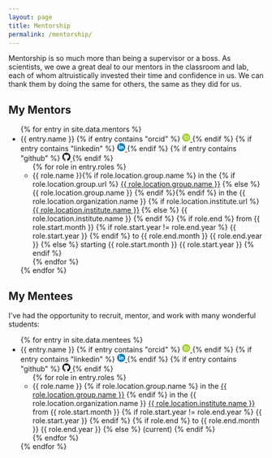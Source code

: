 ```yaml
---
layout: page
title: Mentorship
permalink: /mentorship/
---
```

Mentorship is so much more than being a supervisor or a boss.
As scientists, we owe a great deal to our mentors in the classroom and lab,
each of whom altruistically invested their time and confidence in us. We can
thank them by doing the same for others, the same as they did for us.

## My Mentors

<ul>
{% for entry in site.data.mentors %}
    <li>
    {{ entry.name }}
    {% if entry contains "orcid" %}
        <a href="https://orcid.org/{{ entry.orcid }}">
        <img alt="ORCID logo" src="/img/logos/orcid-icon.svg" width="16" height="16" />
        </a>
    {% endif %}
    {% if entry contains "linkedin" %}
        <a href="https://linkedin.com/in/{{ entry.linkedin }}">
        <img alt="LinkedIn logo" src="/img/logos/linkedin-icon.svg" width="16" height="16" />
        </a>
    {% endif %}
    {% if entry contains "github" %}
        <a href="https://github.com/in/{{ entry.github }}">
        <img alt="GitHub logo" src="/img/logos/github-icon.svg" width="16" height="16" />
        </a>
    {% endif %}
    <ul>
        {% for role in entry.roles %}
        <li>
        {{ role.name }}{% if role.location.group.name %} in the
        {% if role.location.group.url %}
        <a href="{{ role.location.group.url }}">{{ role.location.group.name }}</a> 
        {% else %}
        {{ role.location.group.name }}
        {% endif %}{% endif %}
        in the {{ role.location.organization.name }}
        {% if role.location.institute.url %}
        <a href="{{ role.location.institute.url }}">{{ role.location.institute.name }}</a>
        {% else %}
        {{ role.location.institute.name }}
        {% endif %}
        {% if role.end %}
        from {{ role.start.month }}
        {% if role.start.year != role.end.year %}
            {{ role.start.year }}
        {% endif %}
        to {{ role.end.month }} {{ role.end.year }}
        {% else %}
        starting {{ role.start.month }} {{ role.start.year }}
        {% endif %}
        </li>
        {% endfor %}
    </ul>
    </li>
{% endfor %}
</ul>

## My Mentees

I've had the opportunity to recruit, mentor, and work with many wonderful
students:

<ul>
{% for entry in site.data.mentees %}
    <li>
    {{ entry.name }}
    {% if entry contains "orcid" %}
        <a href="https://orcid.org/{{ entry.orcid }}">
        <img alt="ORCID logo" src="/img/logos/orcid-icon.svg" width="16" height="16" />
        </a>
    {% endif %}
    {% if entry contains "linkedin" %}
        <a href="https://linkedin.com/in/{{ entry.linkedin }}">
        <img alt="LinkedIn logo" src="/img/logos/linkedin-icon.svg" width="16" height="16" />
        </a>
    {% endif %}
    {% if entry contains "github" %}
        <a href="https://github.com/in/{{ entry.github }}">
        <img alt="GitHub logo" src="/img/logos/github-icon.svg" width="16" height="16" />
        </a>
    {% endif %}
    <ul>
        {% for role in entry.roles %}
        <li>
        {{ role.name }}
        {% if role.location.group.name %}
        in the
        <a href="{{ role.location.group.url }}">{{ role.location.group.name }}</a>
        {% endif %}
        in the {{ role.location.organization.name }}
        <a href="{{ role.location.institute.url }}">{{ role.location.institute.name }}</a>
        from {{ role.start.month }}
        {% if role.start.year != role.end.year %}
            {{ role.start.year }}
        {% endif %}
        {% if role.end %}
        to {{ role.end.month }} {{ role.end.year }}
        {% else %}
        (current)
        {% endif %}
        </li>
        {% endfor %}
    </ul>
    </li>
{% endfor %}
</ul>
